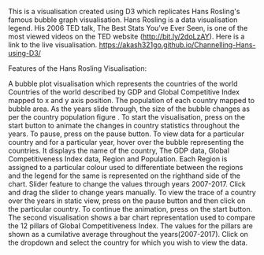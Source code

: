 This is a visualisation created using D3 which replicates Hans Rosling's famous bubble graph visualisation. Hans Rosling is a data visualisation legend. His 2006 TED talk, The Best Stats You’ve Ever Seen, is one of the most viewed videos on the TED website (http://bit.ly/2doLzAY). Here is a link to the live visualisation. https://akash321go.github.io/Channelling-Hans-using-D3/

Features of the Hans Rosling Visualisation:

A bubble plot visualisation which represents the countries of the world
Countries of the world described by GDP and Global Competitive Index mapped to x and y axis position.
The population of each country mapped to bubble area. As the years slide through, the size of the bubble changes as per the country population figure .
To start the visualisation, press on the start button to animate the changes in country statistics throughout the years. To pause, press on the pause button.
To view data for a particular country and for a particular year, hover over the bubble representing the countries. It displays the name of the country, The GDP data, Global Competitiveness Index data, Region and Population.
Each Region is assigned to a particular colour used to differentiate between the regions and the legend for the same is represented on the righthand side of the chart.
Slider feature to change the values through years 2007-2017. Click and drag the slider to change years manually.
To view the trace of a country over the years in static view, press on the pause button and then click on the particular country. To continue the animation, press on the start button.
The second visualisation shows a bar chart representation used to compare the 12 pillars of Global Competitiveness Index.
The values for the pillars are shown as a cumilative average throughout the years(2007-2017).
Click on the dropdown and select the country for which you wish to view the data.
